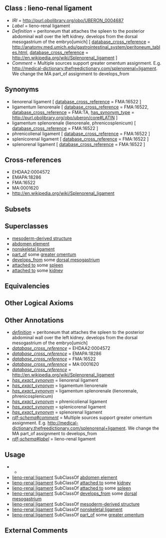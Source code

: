 
## Class : lieno-renal ligament

 * *IRI* = http://purl.obolibrary.org/obo/UBERON_0004687
 * *Label* = lieno-renal ligament
 * *Definition* = peritoneum that attaches the spleen to the posterior abdominal wall over the left kidney. develops from the dorsal mesogastrium of the embryo[umich] [ [database_cross_reference](../../ef/oboInOwl#hasDbXref.md) = http://anatomy.med.umich.edu/gastrointestinal_system/peritoneum_tables.html, [database_cross_reference](../../ef/oboInOwl#hasDbXref.md) = http://en.wikipedia.org/wiki/Splenorenal_ligament ]
 * *Comment* = Multiple sources support greater omentum assignment. E.g. http://medical-dictionary.thefreedictionary.com/splenorenal+ligament. We change the MA part_of assignment to develops_from

## Synonyms

 * lienorenal ligament [ [database_cross_reference](../../ef/oboInOwl#hasDbXref.md) = FMA:16522 ]
 * ligamentum lienorenale [ [database_cross_reference](../../ef/oboInOwl#hasDbXref.md) = FMA:16522, [database_cross_reference](../../ef/oboInOwl#hasDbXref.md) = FMA:TA, [has_synonym_type](../../pe/oboInOwl#hasSynonymType.md) = http://purl.obolibrary.org/obo/uberon/core#LATIN ]
 * ligamentum splenorenale (lienorenale, phrenicosplenicum) [ [database_cross_reference](../../ef/oboInOwl#hasDbXref.md) = FMA:16522 ]
 * phrenicolienal ligament [ [database_cross_reference](../../ef/oboInOwl#hasDbXref.md) = FMA:16522 ]
 * splenicorenal ligament [ [database_cross_reference](../../ef/oboInOwl#hasDbXref.md) = FMA:16522 ]
 * splenorenal ligament [ [database_cross_reference](../../ef/oboInOwl#hasDbXref.md) = FMA:16522 ]

## Cross-references

 * EHDAA2:0004572
 * EMAPA:18286
 * FMA:16522
 * MA:0001620
 * http://en.wikipedia.org/wiki/Splenorenal_ligament

## Subsets


## Superclasses

 * [mesoderm-derived structure](../../UBERON/20/UBERON_0004120.md)
 * [abdomen element](../../UBERON/72/UBERON_0005172.md)
 * [nonskeletal ligament](../../UBERON/45/UBERON_0008845.md)
 * [part_of](../../BFO/50/BFO_0000050.md) some [greater omentum](../../UBERON/48/UBERON_0005448.md)
 * [develops_from](../../RO/02/RO_0002202.md) some [dorsal mesogastrium](../../UBERON/02/UBERON_0005602.md)
 * [attached to](../../RO/71/RO_0002371.md) some [spleen](../../UBERON/06/UBERON_0002106.md)
 * [attached to](../../RO/71/RO_0002371.md) some [kidney](../../UBERON/13/UBERON_0002113.md)

## Equivalencies


## Other Logical Axioms


## Other Annotations

 * *[definition](../../IAO/15/IAO_0000115.md)* = peritoneum that attaches the spleen to the posterior abdominal wall over the left kidney. develops from the dorsal mesogastrium of the embryo[umich]
 * *[database_cross_reference](../../ef/oboInOwl#hasDbXref.md)* = EHDAA2:0004572
 * *[database_cross_reference](../../ef/oboInOwl#hasDbXref.md)* = EMAPA:18286
 * *[database_cross_reference](../../ef/oboInOwl#hasDbXref.md)* = FMA:16522
 * *[database_cross_reference](../../ef/oboInOwl#hasDbXref.md)* = MA:0001620
 * *[database_cross_reference](../../ef/oboInOwl#hasDbXref.md)* = http://en.wikipedia.org/wiki/Splenorenal_ligament
 * *[has_exact_synonym](../../ym/oboInOwl#hasExactSynonym.md)* = lienorenal ligament
 * *[has_exact_synonym](../../ym/oboInOwl#hasExactSynonym.md)* = ligamentum lienorenale
 * *[has_exact_synonym](../../ym/oboInOwl#hasExactSynonym.md)* = ligamentum splenorenale (lienorenale, phrenicosplenicum)
 * *[has_exact_synonym](../../ym/oboInOwl#hasExactSynonym.md)* = phrenicolienal ligament
 * *[has_exact_synonym](../../ym/oboInOwl#hasExactSynonym.md)* = splenicorenal ligament
 * *[has_exact_synonym](../../ym/oboInOwl#hasExactSynonym.md)* = splenorenal ligament
 * *[rdf-schema#comment](../../nt/rdf-schema#comment.md)* = Multiple sources support greater omentum assignment. E.g. http://medical-dictionary.thefreedictionary.com/splenorenal+ligament. We change the MA part_of assignment to develops_from
 * *[rdf-schema#label](../../el/rdf-schema#label.md)* = lieno-renal ligament

## Usage

 * -
 * [lieno-renal ligament](../../UBERON/87/UBERON_0004687.md) SubClassOf [abdomen element](../../UBERON/72/UBERON_0005172.md)
 * [lieno-renal ligament](../../UBERON/87/UBERON_0004687.md) SubClassOf [attached to](../../RO/71/RO_0002371.md) some [kidney](../../UBERON/13/UBERON_0002113.md)
 * [lieno-renal ligament](../../UBERON/87/UBERON_0004687.md) SubClassOf [attached to](../../RO/71/RO_0002371.md) some [spleen](../../UBERON/06/UBERON_0002106.md)
 * [lieno-renal ligament](../../UBERON/87/UBERON_0004687.md) SubClassOf [develops_from](../../RO/02/RO_0002202.md) some [dorsal mesogastrium](../../UBERON/02/UBERON_0005602.md)
 * [lieno-renal ligament](../../UBERON/87/UBERON_0004687.md) SubClassOf [mesoderm-derived structure](../../UBERON/20/UBERON_0004120.md)
 * [lieno-renal ligament](../../UBERON/87/UBERON_0004687.md) SubClassOf [nonskeletal ligament](../../UBERON/45/UBERON_0008845.md)
 * [lieno-renal ligament](../../UBERON/87/UBERON_0004687.md) SubClassOf [part_of](../../BFO/50/BFO_0000050.md) some [greater omentum](../../UBERON/48/UBERON_0005448.md)

## External Comments

